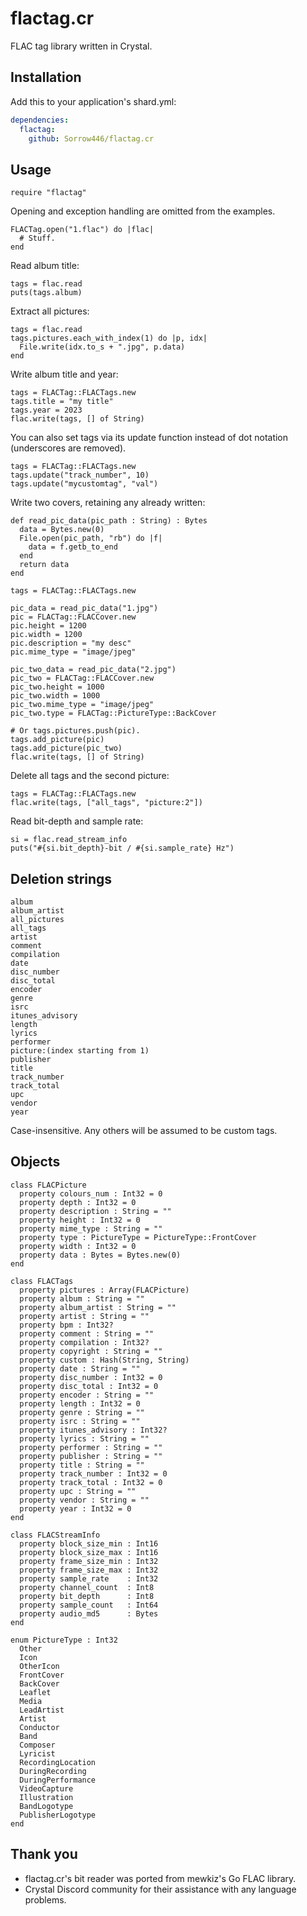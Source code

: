 # flactag.cr
FLAC tag library written in Crystal.

## Installation
Add this to your application's shard.yml:
```yaml
dependencies:
  flactag:
    github: Sorrow446/flactag.cr
```

## Usage
```crystal
require "flactag"
```
Opening and exception handling are omitted from the examples.
```crystal
FLACTag.open("1.flac") do |flac|
  # Stuff.
end
```

Read album title:
```crystal
tags = flac.read
puts(tags.album)
```

Extract all pictures:
```crystal
tags = flac.read
tags.pictures.each_with_index(1) do |p, idx|
  File.write(idx.to_s + ".jpg", p.data)
end
```

Write album title and year:
```crystal
tags = FLACTag::FLACTags.new
tags.title = "my title"
tags.year = 2023
flac.write(tags, [] of String)
```

You can also set tags via its update function instead of dot notation (underscores are removed). 
```crystal
tags = FLACTag::FLACTags.new
tags.update("track_number", 10)
tags.update("mycustomtag", "val")
```

Write two covers, retaining any already written:
```crystal
def read_pic_data(pic_path : String) : Bytes
  data = Bytes.new(0)
  File.open(pic_path, "rb") do |f|
    data = f.getb_to_end
  end
  return data
end

tags = FLACTag::FLACTags.new

pic_data = read_pic_data("1.jpg")
pic = FLACTag::FLACCover.new
pic.height = 1200
pic.width = 1200
pic.description = "my desc"
pic.mime_type = "image/jpeg"

pic_two_data = read_pic_data("2.jpg")
pic_two = FLACTag::FLACCover.new
pic_two.height = 1000
pic_two.width = 1000
pic_two.mime_type = "image/jpeg"
pic_two.type = FLACTag::PictureType::BackCover

# Or tags.pictures.push(pic).
tags.add_picture(pic)
tags.add_picture(pic_two)
flac.write(tags, [] of String)
```

Delete all tags and the second picture:
```crystal
tags = FLACTag::FLACTags.new
flac.write(tags, ["all_tags", "picture:2"])
```

Read bit-depth and sample rate:
```crystal
si = flac.read_stream_info
puts("#{si.bit_depth}-bit / #{si.sample_rate} Hz")
```

## Deletion strings
```
album
album_artist
all_pictures
all_tags
artist
comment
compilation
date
disc_number
disc_total
encoder
genre
isrc
itunes_advisory
length
lyrics
performer
picture:(index starting from 1)
publisher
title
track_number
track_total
upc
vendor
year
```
Case-insensitive. Any others will be assumed to be custom tags.

## Objects
```crystal
class FLACPicture
  property colours_num : Int32 = 0
  property depth : Int32 = 0
  property description : String = ""
  property height : Int32 = 0
  property mime_type : String = ""
  property type : PictureType = PictureType::FrontCover
  property width : Int32 = 0
  property data : Bytes = Bytes.new(0)
end

class FLACTags
  property pictures : Array(FLACPicture)
  property album : String = ""
  property album_artist : String = ""
  property artist : String = ""
  property bpm : Int32?
  property comment : String = ""
  property compilation : Int32?
  property copyright : String = ""
  property custom : Hash(String, String)
  property date : String = ""
  property disc_number : Int32 = 0
  property disc_total : Int32 = 0
  property encoder : String = ""
  property length : Int32 = 0
  property genre : String = ""
  property isrc : String = ""
  property itunes_advisory : Int32?
  property lyrics : String = ""
  property performer : String = ""
  property publisher : String = ""
  property title : String = ""
  property track_number : Int32 = 0
  property track_total : Int32 = 0
  property upc : String = ""
  property vendor : String = ""
  property year : Int32 = 0
end

class FLACStreamInfo
  property block_size_min : Int16
  property block_size_max : Int16
  property frame_size_min : Int32
  property frame_size_max : Int32
  property sample_rate    : Int32
  property channel_count  : Int8
  property bit_depth      : Int8
  property sample_count   : Int64
  property audio_md5      : Bytes
end

enum PictureType : Int32
  Other
  Icon
  OtherIcon
  FrontCover
  BackCover
  Leaflet
  Media
  LeadArtist
  Artist
  Conductor
  Band
  Composer
  Lyricist
  RecordingLocation
  DuringRecording
  DuringPerformance
  VideoCapture
  Illustration
  BandLogotype
  PublisherLogotype
end
```

## Thank you
- flactag.cr's bit reader was ported from mewkiz's Go FLAC library.
- Crystal Discord community for their assistance with any language problems.
